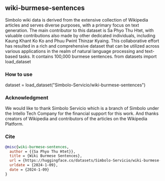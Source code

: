 
## wiki-burmese-sentences

Simbolo wiki data is derived from the extensive collection of Wikipedia articles and serves diverse purposes, with a primary focus on text generation. The main contributor to this dataset is Sa Phyo Thu Htet, with valuable contributions also made by other dedicated individuals, including Kaung Khant Ko Ko and Phuu Pwint Thinzar Kyaing. This collaborative effort has resulted in a rich and comprehensive dataset that can be utilized across various applications in the realm of natural language processing and text-based tasks.
It contains 100,000 burmese sentences.
from datasets import load_dataset

### How to use
dataset = load_dataset("Simbolo-Servicio/wiki-burmese-sentences")

### Acknowledgment
We would like to thank Simbolo Servicio which is a branch of Simbolo under the Intello Tech Company for the financial support for this work. And thanks creators of Wikipedia and contributors of the articles on the Wikipedia Platform.

### Cite
```bibtex
@misc{wiki-burmese-sentences,
  author = {{Sa Phyo Thu Htet}},
  title = {Wiki Burmese Sentences},
  url = {https://huggingface.co/datasets/Simbolo-Servicio/wiki-burmese-sentences},
  urldate = {2024-1-09},
  date = {2024-1-09}
}
```
